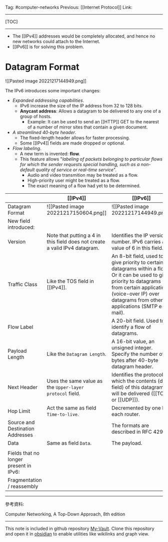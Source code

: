 Tag: #computer-networks 
Previous: [[Internet Protocol]]
Link: 

---

[TOC]

---

- The [[IPv4]] addresses would be completely allocated, and hence no new networks could attach to the Internet.
- [[IPv6]] is for solving this problem.

# Datagram Format

![[Pasted image 20221217144949.png]]

The IPv6 introduces some important changes:

- *Expanded addressing capabilities*.
	- IPv6 increase the size of the IP address from 32 to 128 bits.
	- **Anycast address**: Allows a datagram to be delivered to any one of a group of hosts.
		- Example: It can be used to send an [[HTTP]] GET to the nearest of a number of mirror sites that contain a given document.
- *A streamlined 40-byte header*.
	- The fixed-length header allows for faster processing.
	- Some [[IPv4]] fields are made dropped or optional.
- *Flow labeling*.
	- A new term is invented: **flow**.
	- This feature allows "*labeling of packets belonging to particular flows for which the sender requests special handling, such as a non-default quality of service or real-time service*".
		- Audio and video transmition may be treated as a flow.
		- High-priority user might be treated as a flow.
		- The exact meaning of a flow had yet to be determined.

|                                        | [[IPv4]]                                                                   | [[IPv6]]                                                                                                                                                                                                                       |
| -------------------------------------- | -------------------------------------------------------------------------- | ------------------------------------------------------------------------------------------------------------------------------------------------------------------------------------------------------------------------------ |
| Datagram Format                        | ![[Pasted image 20221217150604.png]]                                       | ![[Pasted image 20221217144949.png]]                                                                                                                                                                                           |
| New field introduced:                  |                                                                            |                                                                                                                                                                                                                                |
| Version                                | Note that putting a 4 in this field does not create a valid IPv4 datagram. | Identifies the IP version number. IPv6 carries a value of 6 in this field.                                                                                                                                                     |
| Traffic Class                          | Like the TOS field in [[IPv4]].                                            | An 8-bit field, used to give priority to certain datagrams within a flow. <br> Or it can be used to give priority to datagrams from certain applications (voice-over IP) over datagrams from other applications (SMTP e-mail). |
| Flow Label                             |                                                                            | A 20-bit field. Used to identify a flow of datagrams.                                                                                                                                                                          |
| Payload Length                         | Like the `Datagram Length`.                                                | A 16-bit value, an unsigned integer. Specify the number of bytes after 40-byte datagram header.                                                                                                                                |
| Next Header                            | Uses the same value as the `Upper-layer protocol` field.                   | Identifies the protocol to which the contents (data field) of this datagram will be delivered ([[TCP]] or [[UDP]]).                                                                                                            |
| Hop Limit                              | Act the same as field `Time-to-live`.                                      | Decremented by one by each router.                                                                                                                                                                                             |
| Source and Destination Addresses       |                                                                            | The formats are described in RFC 4291.                                                                                                                                                                                         |
| Data                                   | Same as field `Data`.                                                      | The payload.                                                                                                                                                                                                                   |
|                                        |                                                                            |                                                                                                                                                                                                                                |
| Fields that no longer present in IPv6: |                                                                            |                                                                                                                                                                                                                                |
| Fragmentation / reassembly             |                                                                            |                                                                                                                                                                                                                                |

---

參考資料:

Computer Networking, A Top-Down Approach, 8th edition

---

This note is included in github repository [My-Vault](https://github.com/LittleD3092/My-Vault.git). Clone this repository and open it in [obsidian](https://obsidian.md/) to enable utilities like wikilinks and graph view.